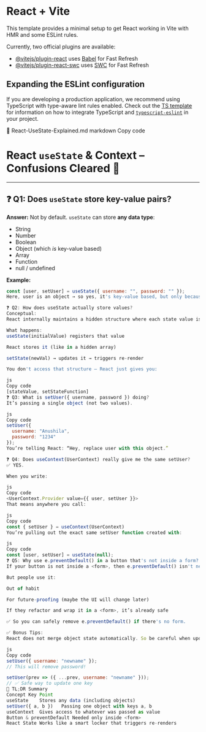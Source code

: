 # React + Vite

This template provides a minimal setup to get React working in Vite with HMR and some ESLint rules.

Currently, two official plugins are available:

- [@vitejs/plugin-react](https://github.com/vitejs/vite-plugin-react/blob/main/packages/plugin-react) uses [Babel](https://babeljs.io/) for Fast Refresh
- [@vitejs/plugin-react-swc](https://github.com/vitejs/vite-plugin-react/blob/main/packages/plugin-react-swc) uses [SWC](https://swc.rs/) for Fast Refresh

## Expanding the ESLint configuration

If you are developing a production application, we recommend using TypeScript with type-aware lint rules enabled. Check out the [TS template](https://github.com/vitejs/vite/tree/main/packages/create-vite/template-react-ts) for information on how to integrate TypeScript and [`typescript-eslint`](https://typescript-eslint.io) in your project.






📄 React-UseState-Explained.md
markdown
Copy code
# React `useState` & Context – Confusions Cleared 🧠

---

## ❓ Q1: Does `useState` store key-value pairs?

**Answer:** Not by default. `useState` can store **any data type**:
- String
- Number
- Boolean
- Object (which *is* key-value based)
- Array
- Function
- null / undefined

**Example:**
```js
const [user, setUser] = useState({ username: "", password: "" });
Here, user is an object → so yes, it's key-value based, but only because you chose it to be.

❓ Q2: How does useState actually store values?
Conceptual:
React internally maintains a hidden structure where each state value is indexed by the order of the useState() call during render.

What happens:
useState(initialValue) registers that value

React stores it (like in a hidden array)

setState(newVal) → updates it → triggers re-render

You don't access that structure — React just gives you:

js
Copy code
[stateValue, setStateFunction]
❓ Q3: What is setUser({ username, password }) doing?
It’s passing a single object (not two values).

js
Copy code
setUser({
  username: "Anushila",
  password: "1234"
});
You’re telling React: “Hey, replace user with this object.”

❓ Q4: Does useContext(UserContext) really give me the same setUser?
✅ YES.

When you write:

js
Copy code
<UserContext.Provider value={{ user, setUser }}>
That means anywhere you call:

js
Copy code
const { setUser } = useContext(UserContext)
You’re pulling out the exact same setUser function created with:

js
Copy code
const [user, setUser] = useState(null);
❓ Q5: Why use e.preventDefault() in a button that's not inside a form?
If your button is not inside a <form>, then e.preventDefault() isn't needed.

But people use it:

Out of habit

For future-proofing (maybe the UI will change later)

If they refactor and wrap it in a <form>, it’s already safe

✅ So you can safely remove e.preventDefault() if there's no form.

✅ Bonus Tips:
React does not merge object state automatically. So be careful when updating part of an object.

js
Copy code
setUser({ username: "newname" }); 
// This will remove password!

setUser(prev => ({ ...prev, username: "newname" }));
// ✅ Safe way to update one key
🧠 TL;DR Summary
Concept	Key Point
useState	Stores any data (including objects)
setUser({ a, b })	Passing one object with keys a, b
useContext	Gives access to whatever was passed as value
Button & preventDefault	Needed only inside <form>
React State	Works like a smart locker that triggers re-renders

